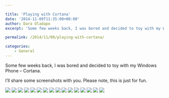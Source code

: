 ```yaml
---

title: 'Playing with Cortana'
date: '2014-11-09T11:35:00+00:00'
author: Dara Oladapo
excerpt: 'Some few weeks back, I was bored and decided to toy with my Windows Phone – Cortana.'

permalink: /2014/11/09/playing-with-cortana/

categories:
    - General
---
```


Some few weeks back, I was bored and decided to toy with my Windows Phone – Cortana.

I’ll share some screenshots with you. Please note, this is just for fun.

![](./blog-assets/2023/11/word-image-367-1.png) ![](./blog-assets/2023/11/word-image-367-2.png) ![](./blog-assets/2023/11/word-image-367-3.png) ![](./blog-assets/2023/11/word-image-367-4.png) ![](./blog-assets/2023/11/word-image-367-5.png) ![](./blog-assets/2023/11/word-image-367-6.png) ![](./blog-assets/2023/11/word-image-367-7.png) ![](./blog-assets/2023/11/word-image-367-8.png) ![](./blog-assets/2023/11/word-image-367-9.png) ![](./blog-assets/2023/11/word-image-367-10.png) ![](./blog-assets/2023/11/word-image-367-11.png) ![](./blog-assets/2023/11/word-image-367-12.png) ![](./blog-assets/2023/11/word-image-367-13.png) ![](./blog-assets/2023/11/word-image-367-14.png) ![](./blog-assets/2023/11/word-image-367-15.png) ![](./blog-assets/2023/11/word-image-367-16.png)